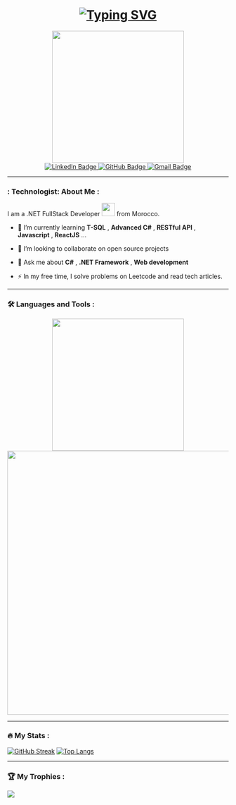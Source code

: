 <h1 align="center">
  <a href="https://git.io/typing-svg"><img src="https://readme-typing-svg.herokuapp.com?font=Fira+Code&weight=500&size=50&duration=1500&pause=700&color=FFBD2F&center=true&vCenter=true&random=false&width=400&height=100&lines=Hi+There+%F0%9F%91%8D;I'm+Adel+Muhhamad+!"   
 alt="Typing SVG" /></a>
</h1>
<div id="header" align="center">
    <img src="https://media.giphy.com/media/aIJDrOomj81MQZz2uO/giphy.gif" width="300"/>
</div>
<div id="badges" align ="center"> 
<a href="https://www.linkedin.com/in/adel-mohamed23">
    <img src="https://img.shields.io/badge/LinkedIn-blue?style=for-the-badge&logo=linkedin&logoColor=white" alt="LinkedIn Badge"/> 
</a> 
<a href="https://github.com/AdelMohamed23"> 
    <img src="https://img.shields.io/badge/GitHub-100000?style=for-the-badge&logo=github&logoColor=white" alt="GitHub Badge"/>
</a> 
<a href="adelmuhammad_r@gmail.com"> 
   <img src="https://img.shields.io/badge/Gmail-D14836?style=for-the-badge&logo=gmail&logoColor=white" alt="Gmail Badge"/>
</a> 
</div>
<div align="center">
  <img src="https://komarev.com/ghpvc/?username=your-github-username&style=flat-square&color=blue" alt="" align="center"/>
</div>

---

### : Technologist: About Me :
I am a .NET FullStack Developer <img src="https://media.giphy.com/media/WUlplcMpOCEmTGBtBW/giphy.gif" width="30"> from Morocco.
- 🌱 I’m currently learning   **T-SQL** , **Advanced C#** , **RESTful API** ,  **Javascript** , **ReactJS** ...
  
- 👯 I’m looking to collaborate on open source projects
  
- 💬 Ask me about **C#** , **.NET Framework** , **Web development**

- :zap: In my free time, I solve problems on Leetcode and read tech articles.
  
---

### :hammer_and_wrench: Languages and Tools :
<div align="center">
  <img src="https://media.giphy.com/media/VPnfM9bmR0ZaQo3qtK/giphy.gif" width="300" height="300"/>
</div>
<div align="center">
 <img width="600px"src="https://skillicons.dev/icons?i=html,css,js,react,cpp,cs,dotnet,git,vscode,visualstudio&perline=12"  />
</div>

---

### :fire: My Stats :
[![GitHub Streak](https://github-readme-streak-stats.herokuapp.com?user=HananeAitBenYachou&theme=algolia&border_radius=4.6)](https://git.io/streak-stats)
[![Top Langs](https://github-readme-stats.vercel.app/api/top-langs/?username=HananeAitBenYachou&layout=compact&theme=algolia)](https://github.com/anuraghazra/github-readme-stats)


---

### 🏆 My Trophies :
![](https://github-profile-trophy.vercel.app/?username=HananeAitBenYachou&theme=algolia&no-frame=false&no-bg=true&margin-w=4&column=-1)
